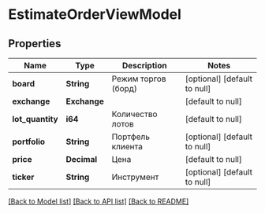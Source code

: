 # EstimateOrderViewModel

## Properties
Name | Type | Description | Notes
------------ | ------------- | ------------- | -------------
**board** | **String** | Режим торгов (борд) | [optional] [default to null]
**exchange** | **Exchange** |  | [default to null]
**lot_quantity** | **i64** | Количество лотов | [default to null]
**portfolio** | **String** | Портфель клиента | [optional] [default to null]
**price** | **Decimal** | Цена | [default to null]
**ticker** | **String** | Инструмент | [optional] [default to null]

[[Back to Model list]](../README.md#documentation-for-models) [[Back to API list]](../README.md#documentation-for-api-endpoints) [[Back to README]](../README.md)

